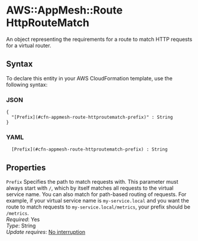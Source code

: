 # AWS::AppMesh::Route HttpRouteMatch<a name="aws-properties-appmesh-route-httproutematch"></a>

An object representing the requirements for a route to match HTTP requests for a virtual router\.

## Syntax<a name="aws-properties-appmesh-route-httproutematch-syntax"></a>

To declare this entity in your AWS CloudFormation template, use the following syntax:

### JSON<a name="aws-properties-appmesh-route-httproutematch-syntax.json"></a>

```
{
  "[Prefix](#cfn-appmesh-route-httproutematch-prefix)" : String
}
```

### YAML<a name="aws-properties-appmesh-route-httproutematch-syntax.yaml"></a>

```
﻿  [Prefix](#cfn-appmesh-route-httproutematch-prefix) : String
```

## Properties<a name="aws-properties-appmesh-route-httproutematch-properties"></a>

`Prefix`  <a name="cfn-appmesh-route-httproutematch-prefix"></a>
Specifies the path to match requests with\. This parameter must always start with `/`, which by itself matches all requests to the virtual service name\. You can also match for path\-based routing of requests\. For example, if your virtual service name is `my-service.local` and you want the route to match requests to `my-service.local/metrics`, your prefix should be `/metrics`\.  
*Required*: Yes  
*Type*: String  
*Update requires*: [No interruption](https://docs.aws.amazon.com/AWSCloudFormation/latest/UserGuide/using-cfn-updating-stacks-update-behaviors.html#update-no-interrupt)